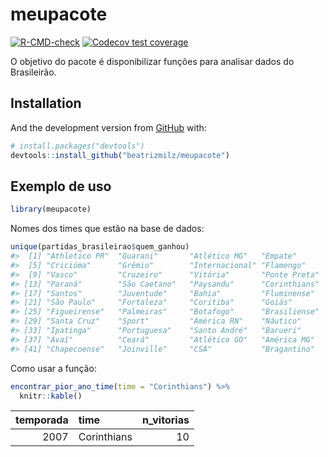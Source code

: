 
<!-- README.md is generated from README.Rmd. Please edit that file -->

# meupacote

<!-- badges: start -->

[![R-CMD-check](https://github.com/clente/meupacote/workflows/R-CMD-check/badge.svg)](https://github.com/clente/meupacote/actions)
[![Codecov test
coverage](https://codecov.io/gh/clente/meupacote/branch/master/graph/badge.svg)](https://codecov.io/gh/clente/meupacote?branch=master)
<!-- badges: end -->

O objetivo do pacote é disponibilizar funções para analisar dados do
Brasileirão.

## Installation

And the development version from [GitHub](https://github.com/) with:

``` r
# install.packages("devtools")
devtools::install_github("beatrizmilz/meupacote")
```

## Exemplo de uso

``` r
library(meupacote)
```

Nomes dos times que estão na base de dados:

``` r
unique(partidas_brasileirao$quem_ganhou)
#>  [1] "Athletico PR"  "Guarani"       "Atlético MG"   "Empate"       
#>  [5] "Criciúma"      "Grêmio"        "Internacional" "Flamengo"     
#>  [9] "Vasco"         "Cruzeiro"      "Vitória"       "Ponte Preta"  
#> [13] "Paraná"        "São Caetano"   "Paysandu"      "Corinthians"  
#> [17] "Santos"        "Juventude"     "Bahia"         "Fluminense"   
#> [21] "São Paulo"     "Fortaleza"     "Coritiba"      "Goiás"        
#> [25] "Figueirense"   "Palmeiras"     "Botafogo"      "Brasiliense"  
#> [29] "Santa Cruz"    "Sport"         "América RN"    "Náutico"      
#> [33] "Ipatinga"      "Portuguesa"    "Santo André"   "Barueri"      
#> [37] "Avaí"          "Ceará"         "Atlético GO"   "América MG"   
#> [41] "Chapecoense"   "Joinville"     "CSA"           "Bragantino"
```

Como usar a função:

``` r
encontrar_pior_ano_time(time = "Corinthians") %>%
  knitr::kable()
```

| temporada | time        | n\_vitorias |
|----------:|:------------|------------:|
|      2007 | Corinthians |          10 |
